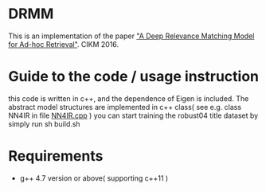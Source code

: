 # DRMM
This is an implementation of the paper ["A Deep Relevance Matching Model for Ad-hoc Retrieval"](http://www.bigdatalab.ac.cn/~gjf/papers/2016/CIKM2016a_guo.pdf). CIKM 2016.

# Guide to the code / usage instruction
this code is written in c++, and the dependence of Eigen is included. The abstract model structures are implemented in c++ class( see e.g. class NN4IR in file [NN4IR.cpp](./NN4IR.cpp) )
you can start training the robust04 title dataset by simply run 
  sh build.sh
# Requirements
 * g++ 4.7 version or above( supporting c++11 )
